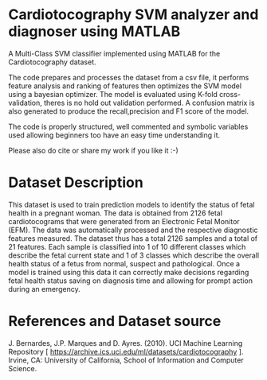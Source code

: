 # Cardiotocography SVM analyzer and diagnoser using MATLAB
A Multi-Class SVM classifier implemented using MATLAB for the Cardiotocography dataset. 

The code prepares and processes the dataset from a csv file, it performs feature analysis and ranking of features then optimizes the SVM model using a bayesian optimizer. The model is evaluated using K-fold cross-validation, theres is no hold out validation performed. A confusion matrix is also generated to produce the recall,precision and F1 score of the model.

The code is properly structured, well commented and symbolic variables used allowing beginners too have an easy time understanding it.

Please also do cite or share my work if you like it :-)

# Dataset Description
This dataset is used to train prediction models to identify the status of fetal health in a pregnant woman. The data is obtained from 2126 fetal cardiotocograms that were generated from an Electronic Fetal Monitor (EFM).  The data was automatically processed and the respective diagnostic features measured. The dataset thus has a total 2126 samples and a total of 21 features. Each sample is classified into 1 of 10 different classes which describe the fetal current state and 1 of 3 classes which describe the overall health status of a fetus from normal, suspect and pathological. Once a model is trained using this data it can correctly make decisions regarding fetal health status saving on diagnosis time and allowing for prompt action during an emergency. 

# References and Dataset source  
J. Bernardes, J.P. Marques and D. Ayres. (2010). UCI Machine Learning Repository [ https://archive.ics.uci.edu/ml/datasets/cardiotocography ]. Irvine, CA: University of California, School of Information and Computer Science. 
